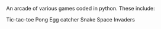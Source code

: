 An arcade of various games coded in python. These include:

Tic-tac-toe
Pong
Egg catcher
Snake
Space Invaders
